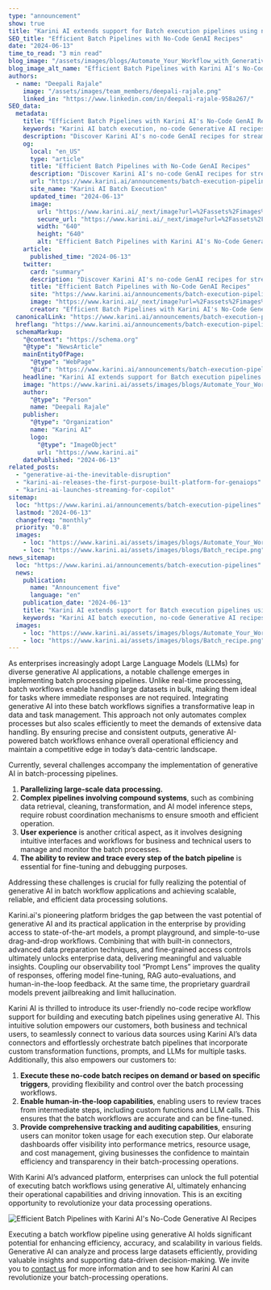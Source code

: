 ```yaml
---
type: "announcement"
show: true
title: "Karini AI extends support for Batch execution pipelines using no-code Generative AI recipes."
SEO_title: "Efficient Batch Pipelines with No-Code GenAI Recipes"
date: "2024-06-13"
time_to_read: "3 min read"
blog_image: "/assets/images/blogs/Automate_Your_Workflow_with_Generative_AI.png"
blog_image_alt_name: "Efficient Batch Pipelines with Karini AI's No-Code Generative AI Recipes"
authors:
  - name: "Deepali Rajale"
    image: "/assets/images/team_members/deepali-rajale.png"
    linked_in: "https://www.linkedin.com/in/deepali-rajale-958a267/"
SEO_data:
  metadata:
    title: "Efficient Batch Pipelines with Karini AI's No-Code GenAI Recipes"
    keywords: "Karini AI batch execution, no-code Generative AI recipes, generative AI applications, batch processing pipelines, Large Language Models LLMs, enterprise AI integration"
    description: "Discover Karini AI's no-code GenAI recipes for streamlined batch execution pipelines. Enhance efficiency, accuracy, and scalability in your data processing operations."
    og:
      local: "en_US"
      type: "article"
      title: "Efficient Batch Pipelines with No-Code GenAI Recipes"
      description: "Discover Karini AI's no-code GenAI recipes for streamlined batch execution pipelines. Enhance efficiency, accuracy, and scalability in your data processing operations."
      url: "https://www.karini.ai/announcements/batch-execution-pipelines"
      site_name: "Karini AI Batch Execution"
      updated_time: "2024-06-13"
      image:
        url: "https://www.karini.ai/_next/image?url=%2Fassets%2Fimages%2Fblogs%2FAutomate_Your_Workflow_with_Generative_AI.png&w=640&q=75"
        secure_url: "https://www.karini.ai/_next/image?url=%2Fassets%2Fimages%2Fblogs%2FAutomate_Your_Workflow_with_Generative_AI.png&w=640&q=75"
        width: "640"
        height: "640"
        alt: "Efficient Batch Pipelines with Karini AI's No-Code Generative AI Recipes"
    article:
      published_time: "2024-06-13"
    twitter:
      card: "summary"
      description: "Discover Karini AI's no-code GenAI recipes for streamlined batch execution pipelines. Enhance efficiency, accuracy, and scalability in your data processing operations."
      title: "Efficient Batch Pipelines with No-Code GenAI Recipes"
      site: "https://www.karini.ai/announcements/batch-execution-pipelines"
      image: "https://www.karini.ai/_next/image?url=%2Fassets%2Fimages%2Fblogs%2FAutomate_Your_Workflow_with_Generative_AI.png&w=640&q=75"
      creator: "Efficient Batch Pipelines with Karini AI's No-Code Generative AI Recipes"
  canonicalLink: "https://www.karini.ai/announcements/batch-execution-pipelines"
  hreflang: "https://www.karini.ai/announcements/batch-execution-pipelines"
  schemaMarkup:
    "@context": "https://schema.org"
    "@type": "NewsArticle"
    mainEntityOfPage:
      "@type": "WebPage"
      "@id": "https://www.karini.ai/announcements/batch-execution-pipelines"
    headline: "Karini AI extends support for Batch execution pipelines using no-code Generative AI recipes."
    image: "https://www.karini.ai/assets/images/blogs/Automate_Your_Workflow_with_Generative_AI.png"
    author:
      "@type": "Person"
      name: "Deepali Rajale"
    publisher:
      "@type": "Organization"
      name: "Karini AI"
      logo:
        "@type": "ImageObject"
        url: "https://www.karini.ai"
    datePublished: "2024-06-13"
related_posts:
  - "generative-ai-the-inevitable-disruption"
  - "karini-ai-releases-the-first-purpose-built-platform-for-genaiops"
  - "karini-ai-launches-streaming-for-copilot"
sitemap:
  loc: "https://www.karini.ai/announcements/batch-execution-pipelines"
  lastmod: "2024-06-13"
  changefreq: "monthly"
  priority: "0.8"
  images:
    - loc: "https://www.karini.ai/assets/images/blogs/Automate_Your_Workflow_with_Generative_AI.png"
    - loc: "https://www.karini.ai/assets/images/blogs/Batch_recipe.png"
news_sitemap:
  loc: "https://www.karini.ai/announcements/batch-execution-pipelines"
  news:
    publication:
      name: "Announcement five"
      language: "en"
    publication_date: "2024-06-13"
    title: "Karini AI extends support for Batch execution pipelines using no-code Generative AI recipes"
    keywords: "Karini AI batch execution, no-code Generative AI recipes, generative AI applications, batch processing pipelines, Large Language Models LLMs, enterprise AI integration"
  images:
    - loc: "https://www.karini.ai/assets/images/blogs/Automate_Your_Workflow_with_Generative_AI.png"
    - loc: "https://www.karini.ai/assets/images/blogs/Batch_recipe.png"
---
```


As enterprises increasingly adopt Large Language Models (LLMs) for diverse generative AI applications, a notable challenge emerges in implementing batch processing pipelines. Unlike real-time processing, batch workflows enable handling large datasets in bulk, making them ideal for tasks where immediate responses are not required. Integrating generative AI into these batch workflows signifies a transformative leap in data and task management. This approach not only automates complex processes but also scales efficiently to meet the demands of extensive data handling. By ensuring precise and consistent outputs, generative AI-powered batch workflows enhance overall operational efficiency and maintain a competitive edge in today’s data-centric landscape.

Currently, several challenges accompany the implementation of generative AI in batch-processing pipelines.

1. **Parallelizing large-scale data processing.**
2. **Complex pipelines involving compound systems**, such as combining data retrieval, cleaning, transformation, and AI model inference steps, require robust coordination mechanisms to ensure smooth and efficient operation.
3. **User experience** is another critical aspect, as it involves designing intuitive interfaces and workflows for business and technical users to manage and monitor the batch processes.
4. **The ability to review and trace every step of the batch pipeline** is essential for fine-tuning and debugging purposes.

Addressing these challenges is crucial for fully realizing the potential of generative AI in batch workflow applications and achieving scalable, reliable, and efficient data processing solutions.

Karini.ai's pioneering platform bridges the gap between the vast potential of generative AI and its practical application in the enterprise by providing access to state-of-the-art models, a prompt playground, and simple-to-use drag-and-drop workflows. Combining that with built-in connectors, advanced data preparation techniques, and fine-grained access controls ultimately unlocks enterprise data, delivering meaningful and valuable insights. Coupling our observability tool “Prompt Lens” improves the quality of responses, offering model fine-tuning, RAG auto-evaluations, and human-in-the-loop feedback. At the same time, the proprietary guardrail models prevent jailbreaking and limit hallucination.

Karini AI is thrilled to introduce its user-friendly no-code recipe workflow support for building and executing batch pipelines using generative AI. This intuitive solution empowers our customers, both business and technical users, to seamlessly connect to various data sources using Karini AI’s data connectors and effortlessly orchestrate batch pipelines that incorporate custom transformation functions, prompts, and LLMs for multiple tasks. Additionally, this also empowers our customers to:

1. **Execute these no-code batch recipes on demand or based on specific triggers**, providing flexibility and control over the batch processing workflows.
2. **Enable human-in-the-loop capabilities**, enabling users to review traces from intermediate steps, including custom functions and LLM calls. This ensures that the batch workflows are accurate and can be fine-tuned.
3. **Provide comprehensive tracking and auditing capabilities**, ensuring users can monitor token usage for each execution step. Our elaborate dashboards offer visibility into performance metrics, resource usage, and cost management, giving businesses the confidence to maintain efficiency and transparency in their batch-processing operations.

With Karini AI’s advanced platform, enterprises can unlock the full potential of executing batch workflows using generative AI, ultimately enhancing their operational capabilities and driving innovation. This is an exciting opportunity to revolutionize your data processing operations.

![Efficient Batch Pipelines with Karini AI's No-Code Generative AI Recipes](/assets/images/blogs/Batch_recipe.png)

Executing a batch workflow pipeline using generative AI holds significant potential for enhancing efficiency, accuracy, and scalability in various fields. Generative AI can analyze and process large datasets efficiently, providing valuable insights and supporting data-driven decision-making. We invite you to [contact us](https://www.karini.ai/contactus) for more information and to see how Karini AI can revolutionize your batch-processing operations.
